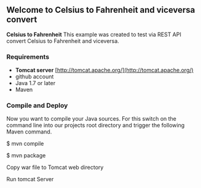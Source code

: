 ## Welcome to  Celsius to Fahrenheit and viceversa convert ##

**Celsius to Fahrenheit** This example was created to test via REST API convert Celsius to Fahrenheit and viceversa.

### Requirements ###

- **Tomcat server** [http://tomcat.apache.org/](http://tomcat.apache.org/)
- github account
- Java 1.7 or later
- Maven

### Compile and Deploy ###

Now you want to compile your Java sources. For this switch on the command line into our projects root directory and trigger the following Maven command.

$ mvn compile

$ mvn package

Copy war file to Tomcat web directory

Run tomcat Server

